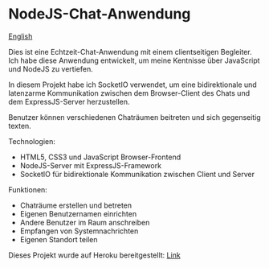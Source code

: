 # NodeJS-Chat-Anwendung
[English](./README.md)

Dies ist eine Echtzeit-Chat-Anwendung mit einem clientseitigen Begleiter. Ich habe diese Anwendung entwickelt, um meine Kentnisse über JavaScript und NodeJS zu vertiefen.

In diesem Projekt habe ich SocketIO verwendet, um eine bidirektionale und latenzarme Kommunikation zwischen dem Browser-Client des Chats und dem ExpressJS-Server herzustellen.

Benutzer können verschiedenen Chaträumen beitreten und sich gegenseitig texten.

Technologien:

*   HTML5, CSS3 und JavaScript Browser-Frontend
*   NodeJS-Server mit ExpressJS-Framework
*   SocketIO für bidirektionale Kommunikation zwischen Client und Server

Funktionen:

*   Chaträume erstellen und betreten
*   Eigenen Benutzernamen einrichten
*   Andere Benutzer im Raum anschreiben
*   Empfangen von Systemnachrichten
*   Eigenen Standort teilen

Dieses Projekt wurde auf Heroku bereitgestellt: [Link](https://donat-chat-app.herokuapp.com/)
